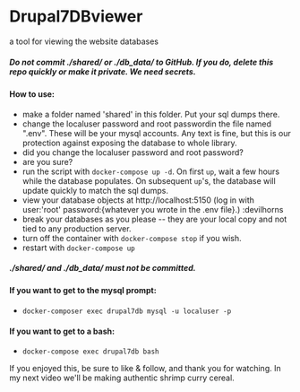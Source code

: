 # Drupal7DBviewer
a tool for viewing the website databases

##### Do not commit ./shared/ or ./db_data/ to GitHub.  If you do, delete this repo quickly or make it private.  We need secrets.

#### How to use:

 - make a folder named 'shared' in this folder.  Put your sql dumps there.
 - change the localuser password and root passwordin the file named ".env".  These will be your mysql accounts.  Any text is fine, but this is our protection against exposing the database to whole library.
 - did you change the localuser password and root password?
 - are you sure?
 - run the script with `docker-compose up -d`.  On first `up`, wait a few hours while the database populates.  On subsequent `up`'s, the database will update quickly to match the sql dumps.
 - view your database objects at http://localhost:5150  (log in with user:'root' password:{whatever you wrote in the .env file}.)  :devilhorns
 - break your databases as you please -- they are your local copy and not tied to any production server.
 - turn off the container with `docker-compose stop` if you wish.
 - restart with `docker-compose up`
 
##### ./shared/ and ./db_data/  must not be committed.

#### If you want to get to the mysql prompt:

 - `docker-composer exec drupal7db mysql -u localuser -p`
 
#### If you want to get to a bash:
 
 - `docker-compose exec drupal7db bash`

If you enjoyed this, be sure to like & follow, and thank you for watching.  In my next video we'll be making authentic shrimp curry cereal.

